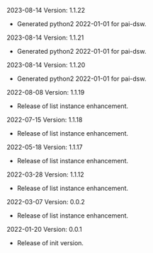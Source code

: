 2023-08-14 Version: 1.1.22
- Generated python2 2022-01-01 for pai-dsw.

2023-08-14 Version: 1.1.21
- Generated python2 2022-01-01 for pai-dsw.

2023-08-14 Version: 1.1.20
- Generated python2 2022-01-01 for pai-dsw.

2022-08-08 Version: 1.1.19
- Release of list instance enhancement.

2022-07-15 Version: 1.1.18
- Release of list instance enhancement.

2022-05-18 Version: 1.1.17
- Release of list instance enhancement.

2022-03-28 Version: 1.1.12
- Release of list instance enhancement.

2022-03-07 Version: 0.0.2
- Release of list instance enhancement.

2022-01-20 Version: 0.0.1
- Release of init version.

